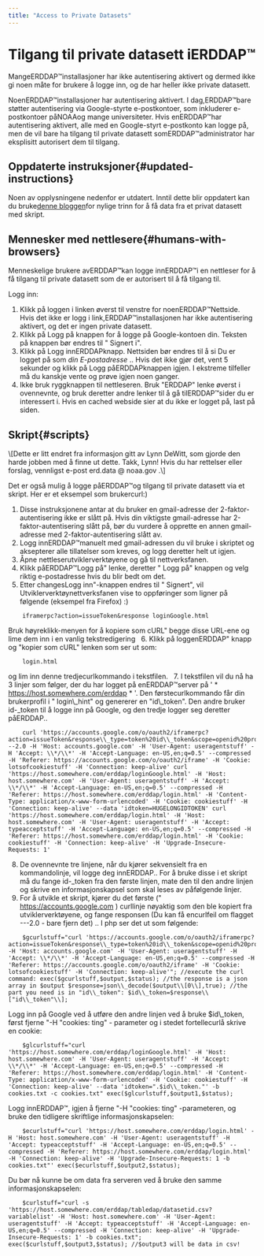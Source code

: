 ```yaml
---
title: "Access to Private Datasets"
---
```

# Tilgang til private datasett iERDDAP™

MangeERDDAP™installasjoner har ikke autentisering aktivert og dermed ikke gi noen måte for brukere å logge inn, og de har heller ikke private datasett.

NoenERDDAP™installasjoner har autentisering aktivert. I dag,ERDDAP™bare støtter autentisering via Google-styrte e-postkontoer, som inkluderer e-postkontoer påNOAAog mange universiteter. Hvis enERDDAP™har autentisering aktivert, alle med en Google-styrt e-postkonto kan logge på, men de vil bare ha tilgang til private datasett somERDDAP™administrator har eksplisitt autorisert dem til tilgang.

## Oppdaterte instruksjoner{#updated-instructions} 

Noen av opplysningene nedenfor er utdatert. Inntil dette blir oppdatert kan du bruke[denne bloggen](https://shospital.github.io/blog/posts/blog-post/erddap_private_dataset.html)for nylige trinn for å få data fra et privat datasett med skript.

## Mennesker med nettlesere{#humans-with-browsers} 

Menneskelige brukere avERDDAP™kan logge innERDDAP™i en nettleser for å få tilgang til private datasett som de er autorisert til å få tilgang til.

Logg inn:

1. Klikk på loggen i linken øverst til venstre for noenERDDAP™Nettside.
Hvis det ikke er logg i link,ERDDAP™installasjonen har ikke autentisering aktivert, og det er ingen private datasett.
     
2. Klikk på Logg på knappen for å logge på Google-kontoen din.
Teksten på knappen bør endres til " Signert i".
     
3. Klikk på Logg innERDDAPknapp.
Nettsiden bør endres til å si Du er logget på som *din E-postadresse* ..
Hvis det ikke gjør det, vent 5 sekunder og klikk på Logg påERDDAPknappen igjen.
I ekstreme tilfeller må du kanskje vente og prøve igjen noen ganger.
     
4. Ikke bruk ryggknappen til nettleseren. Bruk "ERDDAP" lenke øverst i ovennevnte, og bruk deretter andre lenker til å gå tilERDDAP™sider du er interessert i. Hvis en cached webside sier at du ikke er logget på, last på siden.
     

## Skript{#scripts} 

\\[Dette er litt endret fra informasjon gitt av Lynn DeWitt, som gjorde den harde jobben med å finne ut dette. Takk, Lynn&#33;
Hvis du har rettelser eller forslag, vennligst e-post erd.data @ noaa.gov .\\]

Det er også mulig å logge påERDDAP™og tilgang til private datasett via et skript. Her er et eksempel som brukercurl:)

1. Disse instruksjonene antar at du bruker en gmail-adresse der 2-faktor-autentisering ikke er slått på. Hvis din viktigste gmail-adresse har 2-faktor-autentisering slått på, bør du vurdere å opprette en annen gmail-adresse med 2-faktor-autentisering slått av.
     
2. Logg innERDDAP™manuelt med gmail-adressen du vil bruke i skriptet og aksepterer alle tillatelser som kreves, og logg deretter helt ut igjen.
     
3. Åpne nettleserutviklerverktøyene og gå til nettverksfanen.
     
4. Klikk påERDDAP™Logg på" lenke, deretter " Logg på" knappen og velg riktig e-postadresse hvis du blir bedt om det.
     
5. Etter changesLogg inn"-knappen endres til " Signert", vil Utviklerverktøynettverksfanen vise to oppføringer som ligner på følgende (eksempel fra Firefox) :)
```
    iframerpc?action=issueToken&response loginGoogle.html  
```
Bruk høyreklikk-menyen for å kopiere som cURL" begge disse URL-ene og lime dem inn i en vanlig tekstredigering
     
6. Klikk på loggenERDDAP" knapp og "kopier som cURL" lenken som ser ut som:
```
    login.html  
```
og lim inn denne tredjecurlkommando i tekstfilen.
     
7. I tekstfilen vil du nå ha 3 linjer som følger, der du har logget på enERDDAP™server på ' * https://host.somewhere.com/erddap * '. Den førstecurlkommando får din brukerprofil i " login\\_hint" og genererer en "id\\_token". Den andre bruker id-_token til å logge inn på Google, og den tredje logger seg deretter påERDDAP..
```
    curl 'https://accounts.google.com/o/oauth2/iframerpc?action=issueToken&response\\_type=token%20id\\_token&scope=openid%20profile%20email&client\\_id=ABCDEFG.apps.googleusercontent.com&login\\_hint=XXXXXXXXXX&ss\\_domain=https%3A%2F%2Fhost.somewhere.com&origin=https%3A%2F%2Fhost.somewhere.com' --2.0 -H 'Host: accounts.google.com' -H 'User-Agent: useragentstuff' -H 'Accept: \\*/\\*' -H 'Accept-Language: en-US,en;q=0.5' --compressed -H 'Referer: https://accounts.google.com/o/oauth2/iframe' -H 'Cookie: lotsofcookiestuff' -H 'Connection: keep-alive' curl 'https://host.somewhere.com/erddap/loginGoogle.html' -H 'Host: host.somewhere.com' -H 'User-Agent: useragentstuff' -H 'Accept: \\*/\\*' -H 'Accept-Language: en-US,en;q=0.5' --compressed -H 'Referer: https://host.somewhere.com/erddap/login.html' -H 'Content-Type: application/x-www-form-urlencoded' -H 'Cookie: cookiestuff' -H 'Connection: keep-alive' --data 'idtoken=HUGELONGIDTOKEN' curl 'https://host.somewhere.com/erddap/login.html' -H 'Host: host.somewhere.com' -H 'User-Agent: useragentstuff' -H 'Accept: typeacceptstuff' -H 'Accept-Language: en-US,en;q=0.5' --compressed -H 'Referer: https://host.somewhere.com/erddap/login.html' -H 'Cookie: cookiestuff' -H 'Connection: keep-alive' -H 'Upgrade-Insecure-Requests: 1'
```
    
8. De ovennevnte tre linjene, når du kjører sekvensielt fra en kommandolinje, vil logge deg innERDDAP.. For å bruke disse i et skript må du fange id-_token fra den første linjen, mate den til den andre linjen og skrive en informasjonskapsel som skal leses av påfølgende linjer.
     
9. For å utvikle et skript, kjører du det første (\" https://accounts.google.com )  curllinje nøyaktig som den ble kopiert fra utviklerverktøyene, og fange responsen (Du kan få encurlfeil om flagget ---2.0 - bare fjern det) .. I php ser det ut som følgende:
```
    $gcurlstuff="curl 'https://accounts.google.com/o/oauth2/iframerpc?action=issueToken&response\\_type=token%20id\\_token&scope=openid%20profile%20email&client\\_id=ABCDEFG.apps.googleusercontent.com&login\\_hint=XXXXXXXXXX&ss\\_domain=https%3A%2F%2Fhost.somewhere.com&origin=https%3A%2F%2Fhost.somewhere.com' -H 'Host: accounts.google.com' -H 'User-Agent: useragentstuff' -H 'Accept: \\*/\\*' -H 'Accept-Language: en-US,en;q=0.5' --compressed -H 'Referer: https://accounts.google.com/o/oauth2/iframe' -H 'Cookie: lotsofcookiestuff' -H 'Connection: keep-alive'"; //execute the curl command: exec($gcurlstuff,$output,$status); //the response is a json array in $output $response=json\\_decode($output\\[0\\],true); //the part you need is in "id\\_token": $id\\_token=$response\\["id\\_token"\\];
```
Logg inn på Google ved å utføre den andre linjen ved å bruke $id\\_token, først fjerne  "-H \"cookies: ting\" - parameter og i stedet fortellecurlå skrive en cookie:
```
    $glcurlstuff="curl 'https://host.somewhere.com/erddap/loginGoogle.html' -H 'Host: host.somewhere.com' -H 'User-Agent: useragentstuff' -H 'Accept: \\*/\\*' -H 'Accept-Language: en-US,en;q=0.5' --compressed -H 'Referer: https://host.somewhere.com/erddap/login.html' -H 'Content-Type: application/x-www-form-urlencoded' -H 'Cookie: cookiestuff' -H 'Connection: keep-alive' --data 'idtoken=".$id\\_token."' -b cookies.txt -c cookies.txt" exec($glcurlstuff,$output1,$status);
```
Logg innERDDAP™, igjen å fjerne  "-H \"cookies: ting\" -parameteren, og bruke den tidligere skriftlige informasjonskapselen:
```
    $ecurlstuff="curl 'https://host.somewhere.com/erddap/login.html' -H 'Host: host.somewhere.com' -H 'User-Agent: useragentstuff' -H 'Accept: typeacceptstuff' -H 'Accept-Language: en-US,en;q=0.5' --compressed -H 'Referer: https://host.somewhere.com/erddap/login.html' -H 'Connection: keep-alive' -H 'Upgrade-Insecure-Requests: 1 -b cookies.txt"' exec($ecurlstuff,$output2,$status);
```
Du bør nå kunne be om data fra serveren ved å bruke den samme informasjonskapselen:
```
    $curlstuff="curl -s 'https://host.somewhere.com/erddap/tabledap/datasetid.csv?variablelist' -H 'Host: host.somewhere.com' -H 'User-Agent: useragentstuff' -H 'Accept: typeacceptstuff' -H 'Accept-Language: en-US,en;q=0.5' --compressed -H 'Connection: keep-alive' -H 'Upgrade-Insecure-Requests: 1' -b cookies.txt"; exec($curlstuff,$output3,$status); //$output3 will be data in csv!
```
